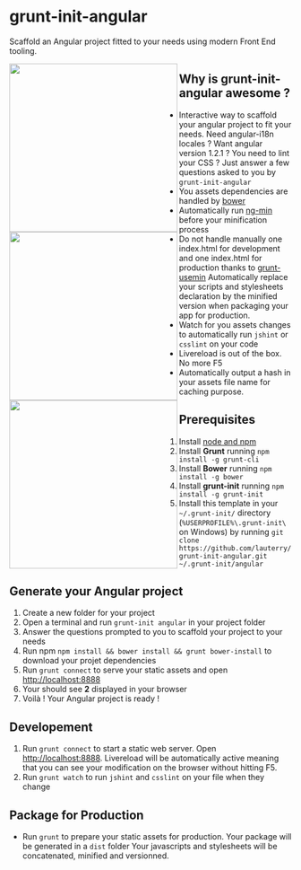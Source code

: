 grunt-init-angular
==================

Scaffold an Angular project fitted to your needs using modern Front End tooling.

<img height="300" align="left" src="http://bower.io/img/bower-logo.png">

<img height="300" align="left" src="https://s3.amazonaws.com/media-p.slid.es/uploads/hugojosefson/images/86267/angularjs-logo.png">

<img height="300" align="left" src="http://gruntjs.com/img/grunt-logo.svg">

## Why is grunt-init-angular awesome ?
* Interactive way to scaffold your angular project to fit your needs. 
  Need angular-i18n locales ? Want angular version 1.2.1 ? You need to lint your CSS ? Just answer a few questions asked to you by `grunt-init-angular`
* You assets dependencies are handled by [bower](http://www.bower.io)
* Automatically run [ng-min](https://github.com/btford/ngmin) before your minification process
* Do not handle manually one index.html for development and one index.html for production thanks to [grunt-usemin](https://github.com/yeoman/grunt-usemin)
  Automatically replace your scripts and stylesheets declaration by the minified version when packaging your app for production.
* Watch for you assets changes to automatically run `jshint` or `csslint` on your code
* Livereload is out of the box. No more F5
* Automatically output a hash in your assets file name for caching purpose.

## Prerequisites
1. Install [node and npm](http://www.nodejs.org)
2. Install **Grunt** running `npm install -g grunt-cli` 
3. Install **Bower** running `npm install -g bower`
4. Install **grunt-init** running `npm install -g grunt-init`
5. Install this template in your `~/.grunt-init/` directory (`%USERPROFILE%\.grunt-init\` on Windows) 
   by running `git clone https://github.com/lauterry/grunt-init-angular.git ~/.grunt-init/angular`

## Generate your Angular project
1. Create a new folder for your project
2. Open a terminal and run `grunt-init angular` in your project folder
3. Answer the questions prompted to you to scaffold your project to your needs
4. Run npm `npm install && bower install && grunt bower-install` to download your projet dependencies
5. Run `grunt connect` to serve your static assets and open [http://localhost:8888](http://localhost:8888)
6. Your should see **2** displayed in your browser
7.  Voilà ! Your Angular project is ready !

## Developement
1. Run `grunt connect` to start a static web server. Open [http://localhost:8888](http://localhost:8888).
   Livereload will be automatically active meaning that you can see your modification on the browser without hitting F5.
2. Run `grunt watch` to run `jshint` and `csslint` on your file when they change

## Package for Production
* Run `grunt` to prepare your static assets for production. Your package will be generated in a `dist` folder
   Your javascripts and stylesheets will be concatenated, minified and versionned.
